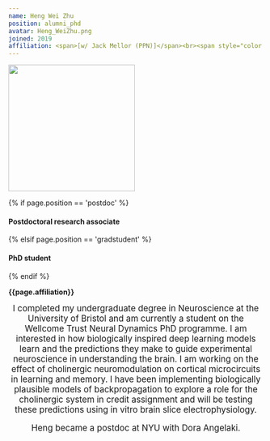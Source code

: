 ```yaml
---
name: Heng Wei Zhu
position: alumni_phd
avatar: Heng_WeiZhu.png
joined: 2019
affiliation: <span>[w/ Jack Mellor (PPN)]</span><br><span style="color:#FFFFFF">.</span>
---
```


<img width="250" src="{{site.baseurl}}/images/people/{{page.avatar}}" data-action="zoom">

 {% if page.position == 'postdoc' %}
<h4>Postdoctoral research associate</h4>
 {% elsif page.position == 'gradstudent' %}
<h4>PhD student</h4>
 {% endif %}

<b>{{page.affiliation}}</b>

<header class="masthead text-justify" style="font-size:120%">
I completed my undergraduate degree in Neuroscience at the University of Bristol and am currently a student on the Wellcome Trust Neural Dynamics PhD programme. I am interested in how biologically inspired deep learning models learn and the predictions they make to guide experimental neuroscience in understanding the brain. I am working on the effect of cholinergic neuromodulation on cortical microcircuits in learning and memory. I have been implementing biologically plausible models of backpropagation to explore a role for the cholinergic system in credit assignment and will be testing these predictions using in vitro brain slice electrophysiology.

<p>Heng became a postdoc at NYU with Dora Angelaki.</p>

</header>
<br><br>


